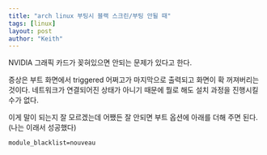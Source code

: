 ```yaml
---
title: "arch linux 부팅시 블랙 스크린/부팅 안될 때"
tags: [linux]
layout: post
author: "Keith"
---
```


NVIDIA 그래픽 카드가 꽂혀있으면 안되는 문제가 있다고 한다. 

증상은 부트 화면에서 triggered 어쩌고가 마지막으로 출력되고 화면이 확 꺼져버리는 것이다. 네트워크가 연결되어진 상태가 아니기 때문에 뭘로 해도 설치 과정을 진행시킬 수가 없다.

이게 말이 되는지 잘 모르겠는데 어쨌든 잘 안되면 부트 옵션에 아래를 더해 주면 된다. (나는 이래서 성공했다)

```
module_blacklist=nouveau
```